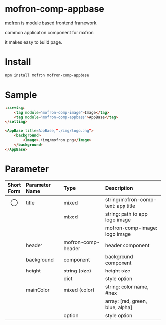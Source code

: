 # mofron-comp-appbase
[mofron](https://mofron.github.io/mofron/) is module based frontend framework.

common application component for mofron

it makes easy to build page.


# Install
```
npm install mofron mofron-comp-appbase
```

# Sample
```html
<setting>
    <tag module="mofron-comp-image">Image</tag>
    <tag module="mofron-comp-appbase">AppBase</tag>
</setting>

<AppBase title=AppBase,"./img/logo.png">
    <background>
        <Image>./img/mofron.png</Image>
    </background>
</AppBase>
```

# Parameter

| Short<br>Form | Parameter Name | Type | Description |
|:-------------:|:---------------|:-----|:------------|
| ◯  | title | mixed | string/mofron-comp-text: app title |
| | | mixed | string: path to app logo image |
| | | | mofron-comp-image: logo image |
| | header | mofron-comp-header | header component |
| | background | component | background component |
| | height | string (size) | height size |
| | | dict | style option |
| | mainColor | mixed (color) | string: color name, #hex |
| | | | array: [red, green, blue, alpha] |
| | | option | style option |

